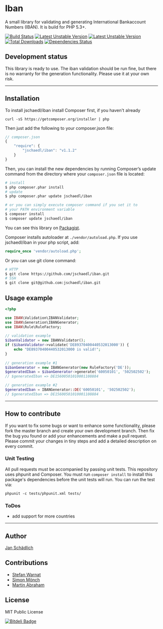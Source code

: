 # Iban

A small library for validating and generating International Bankaccount Numbers (IBAN). It is build for PHP 5.3+.


[![Build Status](https://travis-ci.org/jschaedl/Iban.png)](https://travis-ci.org/jschaedl/Iban) 
[![Latest Unstable Version](https://poser.pugx.org/jschaedl/Iban/v/stable.png)](https://packagist.org/packages/jschaedl/Iban) 
[![Latest Unstable Version](https://poser.pugx.org/jschaedl/Iban/v/unstable.png)](https://packagist.org/packages/jschaedl/Iban) 
[![Total Downloads](https://poser.pugx.org/jschaedl/Iban/downloads.png)](https://packagist.org/packages/jschaedl/Iban) 
[![Dependencies Status](https://d2xishtp1ojlk0.cloudfront.net/d/12894297)](http://depending.in/jschaedl/Iban)

## Development status
This library is ready to use. The iban validation should be run fine, but there is no warranty for the generation functionality. Please use it at your own risk.

---

## Installation
To install jschaedl/iban install Composer first, if you haven't already 

```
curl -sS https://getcomposer.org/installer | php
```

Then just add the following to your composer.json file:

```js
// composer.json
{
	"require": {
		"jschaedl/iban": "v1.1.2"
    }
}
```

Then, you can install the new dependencies by running Composer’s update command from the directory where your `composer.json` file is located:

```sh
# install
$ php composer.phar install
# update
$ php composer.phar update jschaedl/iban

# or you can simply execute composer command if you set it to
# your PATH environment variable
$ composer install
$ composer update jschaedl/iban
```

You can see this library on [Packagist](https://packagist.org/packages/jschaedl/iban).

Composer installs autoloader at `./vendor/autoload.php`. If you use jschaedl/iban in your php script, add:

```php
require_once 'vendor/autoload.php';
```

Or you can use git clone command:

```sh
# HTTP
$ git clone https://github.com/jschaedl/iban.git
# SSH
$ git clone git@github.com:jschaedl/iban.git
```


## Usage example

```php
<?php

use IBAN\Validation\IBANValidator;
use IBAN\Generation\IBANGenerator;
use IBAN\Rule\RuleFactory;
    
// validation example
$ibanValidator = new IBANValidator();
if ($ibanValidator->validate('DE89370400440532013000')) {
	echo "DE89370400440532013000 is valid!";
}
 
// generation example #1
$ibanGenerator = new IBANGenerator(new RuleFactory('DE'));
$generatedIban = $ibanGenerator->generate('60050101', '502502502'); 
// $generatedIban => DE15600501010001108884

// generation example #2
$generatedIban = IBANGenerator::DE('60050101', '502502502');
// $generatedIban => DE15600501010001108884
 ```	

---
 
## How to contribute
If you want to fix some bugs or want to enhance some functionality, please fork the master branch and create your own development branch. 
Then fix the bug you found or add your enhancements and make a pull request. Please commit your changes in tiny steps and add a detailed description on every commit. 

### Unit Testing

All pull requests must be accompanied by passing unit tests. This repository uses phpunit and Composer. You must run `composer install` to install this package's dependencies before the unit tests will run. You can run the test via:

```
phpunit -c tests/phpunit.xml tests/
```

### ToDos
* add support for more countries

---
   
## Author

[Jan Schädlich](https://github.com/jschaedl)

## Contributions

* [Stefan Warnat](https://github.com/swarnat)
* [Simon Mönch](https://github.com/smoench)
* [Martin Abraham](https://github.com/mabrahamde)


## License

MIT Public License


[![Bitdeli Badge](https://d2weczhvl823v0.cloudfront.net/jschaedl/iban/trend.png)](https://bitdeli.com/free "Bitdeli Badge")

